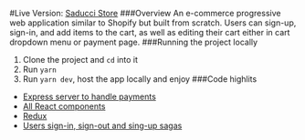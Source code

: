 #Live Version: [Saducci Store](https://saducci-store.herokuapp.com/)
###Overview
An e-commerce progressive web application similar to Shopify but built from scratch. Users can sign-up, sign-in, and add items to the cart, as well as editing their cart either in cart dropdown menu or payment page. 
###Running the project locally
1. Clone the project and `cd` into it
2. Run `yarn`
3. Run `yarn dev`, host the app locally and enjoy
###Code highlits
- [Express server to handle payments](https://github.com/bassamkdev/saducci-store/blob/master/server.js)
- [All React components](https://github.com/bassamkdev/saducci-store/tree/master/client/src/components)
- [Redux](https://github.com/bassamkdev/saducci-store/tree/master/client/src/redux)
- [Users sign-in, sign-out and sing-up sagas](https://github.com/bassamkdev/saducci-store/blob/master/client/src/redux/users/user.sagas.js)


